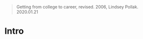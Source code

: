 > Getting from college to career, revised.  2006, Lindsey Pollak. 
> 2020.01.21

# Intro

<!--stackedit_data:
eyJoaXN0b3J5IjpbNzg2NTUwNTc2XX0=
-->